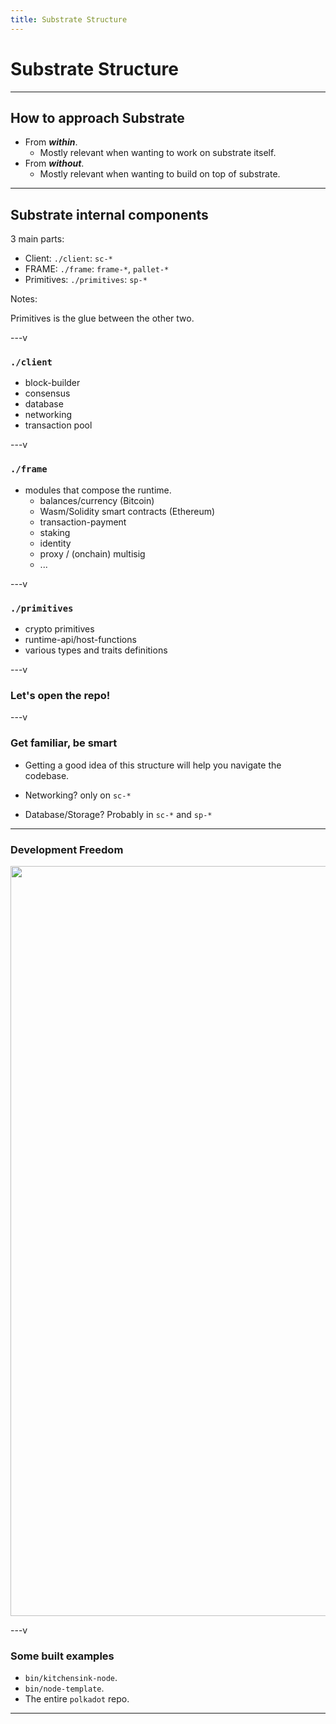 ```yaml
---
title: Substrate Structure
---
```


# Substrate Structure

---

## How to approach Substrate

- From **_within_**.
  - Mostly relevant when wanting to work on substrate itself.
- From **_without_**.
  - Mostly relevant when wanting to build on top of substrate.

---

## Substrate internal components

3 main parts:

- Client: `./client`: `sc-*`
- FRAME: `./frame`: `frame-*`, `pallet-*`
- Primitives: `./primitives`: `sp-*`


Notes:

Primitives is the glue between the other two.

---v

### `./client`

- block-builder
- consensus
- database
- networking
- transaction pool

---v

### `./frame`

- modules that compose the runtime.
  - balances/currency (Bitcoin)
  - Wasm/Solidity smart contracts (Ethereum)
  - transaction-payment
  - staking
  - identity
  - proxy / (onchain) multisig
  - ...

---v

### `./primitives`

- crypto primitives
- runtime-api/host-functions
- various types and traits definitions

---v

### Let's open the repo!

---v

### Get familiar, be smart

- Getting a good idea of this structure will help you navigate the codebase.

- Networking? only on `sc-*`
- Database/Storage? Probably in `sc-*` and `sp-*`

---

### Development Freedom

<img style="width: 1200px;" src="https://docs.substrate.io/static/c9882d38950de8f51743890233f18ef6/0ec99/development-complexity.avif" />

---v

### Some built examples

- `bin/kitchensink-node`.
- `bin/node-template`.
- The entire `polkadot` repo.

---